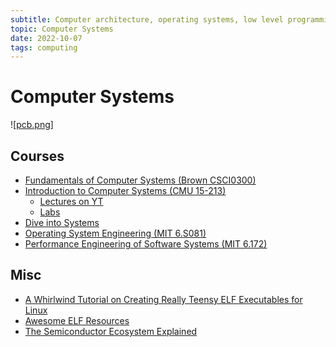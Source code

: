 ```yaml
---
subtitle: Computer architecture, operating systems, low level programming
topic: Computer Systems
date: 2022-10-07
tags: computing
---
```

# Computer Systems

![[pcb.png]]
## Courses
- [Fundamentals of Computer Systems (Brown CSCI0300)](https://cs.brown.edu/courses/csci0300/2022/schedule.html)
- [Introduction to Computer Systems (CMU 15-213)](https://scs.hosted.panopto.com/Panopto/Pages/Sessions/List.aspx#folderID=%22b96d90ae-9871-4fae-91e2-b1627b43e25e%22&maxResults=50)
  - [Lectures on YT](https://www.youtube.com/playlist?list=PLbY-cFJNzq7z_tQGq-rxtq_n2QQDf5vnM)
  - [Labs](https://csapp.cs.cmu.edu/3e/labs.html)
- [Dive into Systems](https://diveintosystems.org/)
- [Operating System Engineering (MIT 6.S081)](https://pdos.csail.mit.edu/6.S081/2020/schedule.html)
- [Performance Engineering of Software Systems (MIT 6.172)](https://ocw.mit.edu/courses/6-172-performance-engineering-of-software-systems-fall-2018/resources/lecture-videos/)

## Misc
- [A Whirlwind Tutorial on Creating Really Teensy ELF Executables for Linux ](https://muppetlabs.com/~breadbox/software/tiny/teensy.html)
- [Awesome ELF Resources](https://github.com/tmpout/awesome-elf)
- [The Semiconductor Ecosystem Explained](https://semiwiki.com/semiconductor-manufacturers/307494-the-semiconductor-ecosystem-explained/)

[//begin]: # "Autogenerated link references for markdown compatibility"
[pcb.png]: ../images/pcb.png "pcb.png"
[//end]: # "Autogenerated link references"